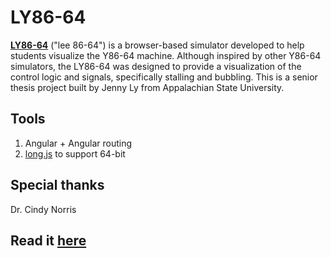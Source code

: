 # LY86-64

[**LY86-64**](https://www.ly86-64.com/home) ("lee 86-64") is a browser-based simulator developed to help students visualize the Y86-64 machine. Although inspired by other Y86-64 simulators, the LY86-64 was designed to provide a visualization of the control logic and signals, specifically stalling and bubbling. This is a senior thesis project built by Jenny Ly from Appalachian State University.

## Tools
1. Angular + Angular routing
2. [long.js](https://github.com/dcodeIO/long.js) to support 64-bit 

## Special thanks 
Dr. Cindy Norris

## Read it [here](https://scholar.google.com/citations?user=gIKA02sAAAAJ&hl=en&authuser=1)
